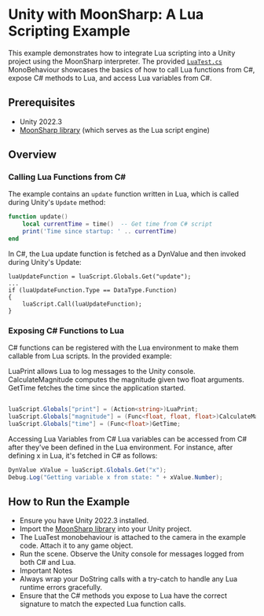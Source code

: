 # Unity with MoonSharp: A Lua Scripting Example

This example demonstrates how to integrate Lua scripting into a Unity project using the MoonSharp interpreter. The provided [`LuaTest.cs`](https://github.com/s4lt3d/MoonSharp-Unity-Example/blob/main/Assets/LuaTest.cs) MonoBehaviour showcases the basics of how to call Lua functions from C#, expose C# methods to Lua, and access Lua variables from C#.

## Prerequisites

- Unity 2022.3
- [MoonSharp library](https://www.moonsharp.org/) (which serves as the Lua script engine)

## Overview

### Calling Lua Functions from C#

The example contains an `update` function written in Lua, which is called during Unity's `Update` method:

```lua
function update()
    local currentTime = time()  -- Get time from C# script
    print('Time since startup: ' .. currentTime)
end
```
In C#, the Lua update function is fetched as a DynValue and then invoked during Unity's Update:

```
luaUpdateFunction = luaScript.Globals.Get("update");
...
if (luaUpdateFunction.Type == DataType.Function)
{
    luaScript.Call(luaUpdateFunction);
}
```
### Exposing C# Functions to Lua
C# functions can be registered with the Lua environment to make them callable from Lua scripts. In the provided example:

LuaPrint allows Lua to log messages to the Unity console.
CalculateMagnitude computes the magnitude given two float arguments.
GetTime fetches the time since the application started.
```csharp

luaScript.Globals["print"] = (Action<string>)LuaPrint;
luaScript.Globals["magnitude"] = (Func<float, float, float>)CalculateMagnitude;
luaScript.Globals["time"] = (Func<float>)GetTime;
```
Accessing Lua Variables from C#
Lua variables can be accessed from C# after they've been defined in the Lua environment. For instance, after defining x in Lua, it's fetched in C# as follows:

```csharp
DynValue xValue = luaScript.Globals.Get("x");
Debug.Log("Getting variable x from state: " + xValue.Number);
```
## How to Run the Example
- Ensure you have Unity 2022.3 installed.
- Import the [MoonSharp library](https://www.moonsharp.org/) into your Unity project.
- The LuaTest monobehaviour is attached to the camera in the example code. Attach it to any game object. 
- Run the scene. Observe the Unity console for messages logged from both C# and Lua.
- Important Notes
- Always wrap your DoString calls with a try-catch to handle any Lua runtime errors gracefully.
- Ensure that the C# methods you expose to Lua have the correct signature to match the expected Lua function calls.
